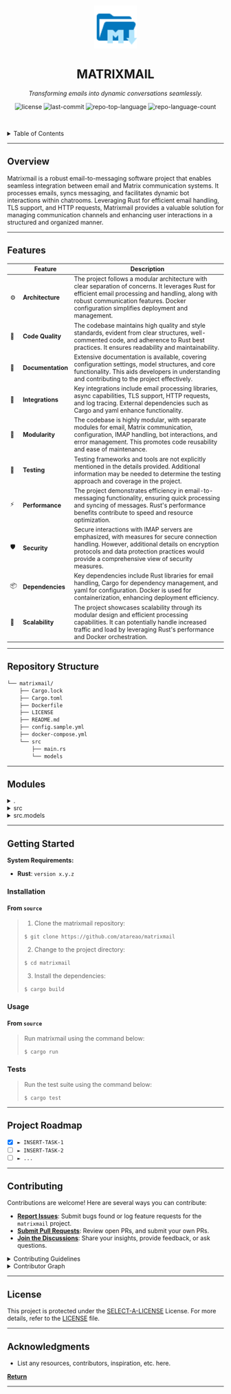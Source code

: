 <p align="center">
  <img src="https://raw.githubusercontent.com/PKief/vscode-material-icon-theme/ec559a9f6bfd399b82bb44393651661b08aaf7ba/icons/folder-markdown-open.svg" width="100" alt="project-logo">
</p>
<p align="center">
    <h1 align="center">MATRIXMAIL</h1>
</p>
<p align="center">
    <em>Transforming emails into dynamic conversations seamlessly.</em>
</p>
<p align="center">
	<img src="https://img.shields.io/github/license/atareao/matrixmail?style=default&logo=opensourceinitiative&logoColor=white&color=0080ff" alt="license">
	<img src="https://img.shields.io/github/last-commit/atareao/matrixmail?style=default&logo=git&logoColor=white&color=0080ff" alt="last-commit">
	<img src="https://img.shields.io/github/languages/top/atareao/matrixmail?style=default&color=0080ff" alt="repo-top-language">
	<img src="https://img.shields.io/github/languages/count/atareao/matrixmail?style=default&color=0080ff" alt="repo-language-count">
<p>
<p align="center">
	<!-- default option, no dependency badges. -->
</p>

<br><!-- TABLE OF CONTENTS -->
<details>
  <summary>Table of Contents</summary><br>

- [ Overview](#-overview)
- [ Features](#-features)
- [ Repository Structure](#-repository-structure)
- [ Modules](#-modules)
- [ Getting Started](#-getting-started)
  - [ Installation](#-installation)
  - [ Usage](#-usage)
  - [ Tests](#-tests)
- [ Project Roadmap](#-project-roadmap)
- [ Contributing](#-contributing)
- [ License](#-license)
- [ Acknowledgments](#-acknowledgments)
</details>
<hr>

##  Overview

Matrixmail is a robust email-to-messaging software project that enables seamless integration between email and Matrix communication systems. It processes emails, syncs messaging, and facilitates dynamic bot interactions within chatrooms. Leveraging Rust for efficient email handling, TLS support, and HTTP requests, Matrixmail provides a valuable solution for managing communication channels and enhancing user interactions in a structured and organized manner.

---

##  Features

|    |   Feature         | Description |
|----|-------------------|---------------------------------------------------------------|
| ⚙️  | **Architecture**  | The project follows a modular architecture with clear separation of concerns. It leverages Rust for efficient email processing and handling, along with robust communication features. Docker configuration simplifies deployment and management. |
| 🔩 | **Code Quality**  | The codebase maintains high quality and style standards, evident from clear structures, well-commented code, and adherence to Rust best practices. It ensures readability and maintainability. |
| 📄 | **Documentation** | Extensive documentation is available, covering configuration settings, model structures, and core functionality. This aids developers in understanding and contributing to the project effectively. |
| 🔌 | **Integrations**  | Key integrations include email processing libraries, async capabilities, TLS support, HTTP requests, and log tracing. External dependencies such as Cargo and yaml enhance functionality. |
| 🧩 | **Modularity**    | The codebase is highly modular, with separate modules for email, Matrix communication, configuration, IMAP handling, bot interactions, and error management. This promotes code reusability and ease of maintenance. |
| 🧪 | **Testing**       | Testing frameworks and tools are not explicitly mentioned in the details provided. Additional information may be needed to determine the testing approach and coverage in the project. |
| ⚡️  | **Performance**   | The project demonstrates efficiency in email-to-messaging functionality, ensuring quick processing and syncing of messages. Rust's performance benefits contribute to speed and resource optimization. |
| 🛡️ | **Security**      | Secure interactions with IMAP servers are emphasized, with measures for secure connection handling. However, additional details on encryption protocols and data protection practices would provide a comprehensive view of security measures. |
| 📦 | **Dependencies**  | Key dependencies include Rust libraries for email handling, Cargo for dependency management, and yaml for configuration. Docker is used for containerization, enhancing deployment efficiency. |
| 🚀 | **Scalability**   | The project showcases scalability through its modular design and efficient processing capabilities. It can potentially handle increased traffic and load by leveraging Rust's performance and Docker orchestration. |

---

##  Repository Structure

```sh
└── matrixmail/
    ├── Cargo.lock
    ├── Cargo.toml
    ├── Dockerfile
    ├── LICENSE
    ├── README.md
    ├── config.sample.yml
    ├── docker-compose.yml
    └── src
        ├── main.rs
        └── models
```

---

##  Modules

<details closed><summary>.</summary>

| File                                                                                       | Summary                                                                                                                                                                                                                                                                                                   |
| ---                                                                                        | ---                                                                                                                                                                                                                                                                                                       |
| [docker-compose.yml](https://github.com/atareao/matrixmail/blob/master/docker-compose.yml) | Defines the Docker service configuration for the matrixmail service within the repository. Specifies the image, container name, restart behavior, environment variables, and volume mapping for the Rust application.                                                                                     |
| [Cargo.toml](https://github.com/atareao/matrixmail/blob/master/Cargo.toml)                 | Defines dependencies for matrixmail project, managing email processing and handling with async capabilities, TLS support, serialization/deserialization, HTTP requests, and log tracing in Rust environment. It ensures efficient email management and robust communication features for the application. |
| [Dockerfile](https://github.com/atareao/matrixmail/blob/master/Dockerfile)                 | One for compiling in Alpine and another for runtime in Alpine. Facilitates management and deployment of the matrixmail service.                                                                                                                                                                           |
| [config.sample.yml](https://github.com/atareao/matrixmail/blob/master/config.sample.yml)   | Defines configuration settings for email and Matrix communication, enabling seamless integration between systems. Specifies logging level, IMAP server details, and Matrix client parameters, ensuring smooth operation within the Matrixmail repository architecture.                                    |

</details>

<details closed><summary>src</summary>

| File                                                                     | Summary                                                                                                                                                                                                                            |
| ---                                                                      | ---                                                                                                                                                                                                                                |
| [main.rs](https://github.com/atareao/matrixmail/blob/master/src/main.rs) | Implements core email-to-messaging functionality in the matrixmail architecture. Processes configuration, reads emails, and syncs messaging. Handles message parsing and responding within chatrooms based on predefined triggers. |

</details>

<details closed><summary>src.models</summary>

| File                                                                                | Summary                                                                                                                                                                                                                                                     |
| ---                                                                                 | ---                                                                                                                                                                                                                                                         |
| [mail.rs](https://github.com/atareao/matrixmail/blob/master/src/models/mail.rs)     | Defines structures for email headers and bodies, extracting information from a message. Implements methods to generate user-friendly displays. Enhances readability and organization in managing email data within the matrixmail repositorys architecture. |
| [matrix.rs](https://github.com/atareao/matrixmail/blob/master/src/models/matrix.rs) | Defines a Matrix client struct with methods to sync and post messages, setting a default with timestamp. Encapsulates HTTP requests and handles JSON serialization for easy communication with a Matrix server within the parent repositorys ecosystem.     |
| [bot.rs](https://github.com/atareao/matrixmail/blob/master/src/models/bot.rs)       | Defines Bot struct with async response method handling!hola,!hora, and!tiempo commands, providing responses with Coca Cola, current time, or weather in Silla in Spanish. Introduces functionality for dynamic bot interactions in the parent repository.   |
| [config.rs](https://github.com/atareao/matrixmail/blob/master/src/models/config.rs) | Defines Configuration struct with email pull time, ImapServer, MatrixClient. Implements methods for new config creation, reading from storage, and saving changes. Facilitates accessing configuration details within the matrixmail repository.            |
| [imap.rs](https://github.com/atareao/matrixmail/blob/master/src/models/imap.rs)     | Implements functions to interact with an IMAP server, enabling reading specific emails and retrieving unread mail headers. Connects to the server securely and parses email messages for processing and extraction.                                         |
| [mod.rs](https://github.com/atareao/matrixmail/blob/master/src/models/mod.rs)       | Configuration, ImapServer, Mail, MatrixClient, Bot, and CustomError for the matrixmail repository. Enables seamless integration for handling configurations, email services, IMAP servers, Matrix clients, and bots while managing errors effectively.      |

</details>

---

##  Getting Started

**System Requirements:**

* **Rust**: `version x.y.z`

###  Installation

<h4>From <code>source</code></h4>

> 1. Clone the matrixmail repository:
>
> ```console
> $ git clone https://github.com/atareao/matrixmail
> ```
>
> 2. Change to the project directory:
> ```console
> $ cd matrixmail
> ```
>
> 3. Install the dependencies:
> ```console
> $ cargo build
> ```

###  Usage

<h4>From <code>source</code></h4>

> Run matrixmail using the command below:
> ```console
> $ cargo run
> ```

###  Tests

> Run the test suite using the command below:
> ```console
> $ cargo test
> ```

---

##  Project Roadmap

- [X] `► INSERT-TASK-1`
- [ ] `► INSERT-TASK-2`
- [ ] `► ...`

---

##  Contributing

Contributions are welcome! Here are several ways you can contribute:

- **[Report Issues](https://github.com/atareao/matrixmail/issues)**: Submit bugs found or log feature requests for the `matrixmail` project.
- **[Submit Pull Requests](https://github.com/atareao/matrixmail/blob/main/CONTRIBUTING.md)**: Review open PRs, and submit your own PRs.
- **[Join the Discussions](https://github.com/atareao/matrixmail/discussions)**: Share your insights, provide feedback, or ask questions.

<details closed>
<summary>Contributing Guidelines</summary>

1. **Fork the Repository**: Start by forking the project repository to your github account.
2. **Clone Locally**: Clone the forked repository to your local machine using a git client.
   ```sh
   git clone https://github.com/atareao/matrixmail
   ```
3. **Create a New Branch**: Always work on a new branch, giving it a descriptive name.
   ```sh
   git checkout -b new-feature-x
   ```
4. **Make Your Changes**: Develop and test your changes locally.
5. **Commit Your Changes**: Commit with a clear message describing your updates.
   ```sh
   git commit -m 'Implemented new feature x.'
   ```
6. **Push to github**: Push the changes to your forked repository.
   ```sh
   git push origin new-feature-x
   ```
7. **Submit a Pull Request**: Create a PR against the original project repository. Clearly describe the changes and their motivations.
8. **Review**: Once your PR is reviewed and approved, it will be merged into the main branch. Congratulations on your contribution!
</details>

<details closed>
<summary>Contributor Graph</summary>
<br>
<p align="center">
   <a href="https://github.com{/atareao/matrixmail/}graphs/contributors">
      <img src="https://contrib.rocks/image?repo=atareao/matrixmail">
   </a>
</p>
</details>

---

##  License

This project is protected under the [SELECT-A-LICENSE](https://choosealicense.com/licenses) License. For more details, refer to the [LICENSE](https://choosealicense.com/licenses/) file.

---

##  Acknowledgments

- List any resources, contributors, inspiration, etc. here.

[**Return**](#-overview)

---
